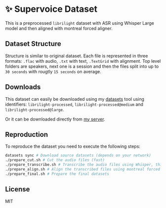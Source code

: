# ✨ Supervoice Dataset

This is a preprocessed `librilight` dataset with ASR using Whisper Large model and then aligned with montreal forced aligner.

## Dataset Structure

Structure is similar to original dataset. Each file is represented in three formats: `.flac` with audio, `.txt` with text, `.TextGrid` with alignment. Top level folders are speakers, next one is a session and then the files split into up to `30 seconds` with rougtly `15 seconds` on average.

## Downloads

This dataset can easily be downloaded using my [datasets](https://github.com/ex3ndr/datasets) tool using identifiers: `librilight-processed`, `librilight-processed@medium` and `librilight-processed@large`.

Or it can be downloaded directly from [my server](https://shared.korshakov.com/datasets/supervoice/librilight/).

## Reproduction

To reproduce the dataset you need to execute the following steps:

```bash
datasets sync # Download source datasets (depends on your network)
./prepare_cut.sh # Cut the audio files (fast)
./prepare_transcribe.sh # Transcribe the audio files using Whisper, this could take days and GPUs are needed
./prepare_align.sh # Align the transcribed files using montreal forced aligner, this could take days
./prepare_final.sh # Prepare the final datasets
```

## License

MIT
